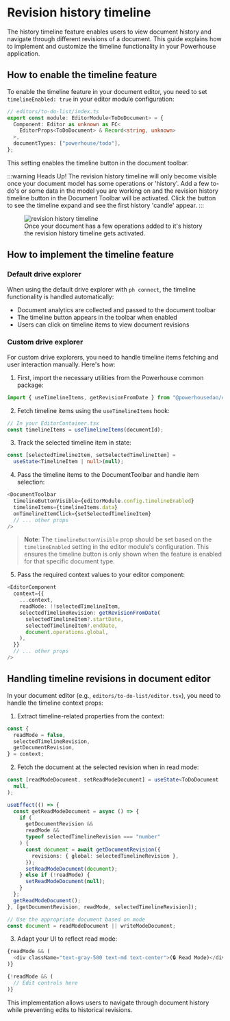 # Revision history timeline

The history timeline feature enables users to view document history and navigate through different revisions of a document. This guide explains how to implement and customize the timeline functionality in your Powerhouse application.

## How to enable the timeline feature

To enable the timeline feature in your document editor, you need to set `timelineEnabled: true` in your editor module configuration:

```typescript
// editors/to-do-list/index.ts
export const module: EditorModule<ToDoDocument> = {
  Component: Editor as unknown as FC<
    EditorProps<ToDoDocument> & Record<string, unknown>
  >,
  documentTypes: ["powerhouse/todo"],
};
```

This setting enables the timeline button in the document toolbar.

:::warning Heads Up!
The revision history timeline will only become visible once your document model has some operations or 'history'.
Add a few to-do's or some data in the model you are working on and the revision history timeline button in the Document Toolbar will be activated.
Click the button to see the timeline expand and see the first history 'candle' appear.
:::

<figure className="image-container">
  <img src={require("./images/revision-history-timeline.png").default} alt="revision history timeline" />
  <figcaption>Once your document has a few operations added to it's history the revision history timeline gets activated.</figcaption>
</figure>

## How to implement the timeline feature

### Default drive explorer

When using the default drive explorer with `ph connect`, the timeline functionality is handled automatically:

- Document analytics are collected and passed to the document toolbar
- The timeline button appears in the toolbar when enabled
- Users can click on timeline items to view document revisions

### Custom drive explorer

For custom drive explorers, you need to handle timeline items fetching and user interaction manually. Here's how:

1. First, import the necessary utilities from the Powerhouse common package:

```typescript
import { useTimelineItems, getRevisionFromDate } from "@powerhousedao/common";
```

2. Fetch timeline items using the `useTimelineItems` hook:

```typescript
// In your EditorContainer.tsx
const timelineItems = useTimelineItems(documentId);
```

3. Track the selected timeline item in state:

```typescript
const [selectedTimelineItem, setSelectedTimelineItem] =
  useState<TimelineItem | null>(null);
```

4. Pass the timeline items to the DocumentToolbar and handle item selection:

```typescript
<DocumentToolbar
  timelineButtonVisible={editorModule.config.timelineEnabled}
  timelineItems={timelineItems.data}
  onTimelineItemClick={setSelectedTimelineItem}
  // ... other props
/>
```

> **Note**: The `timelineButtonVisible` prop should be set based on the `timelineEnabled` setting in the editor module's configuration. This ensures the timeline button is only shown when the feature is enabled for that specific document type.

5. Pass the required context values to your editor component:

```typescript
<EditorComponent
  context={{
    ...context,
    readMode: !!selectedTimelineItem,
    selectedTimelineRevision: getRevisionFromDate(
      selectedTimelineItem?.startDate,
      selectedTimelineItem?.endDate,
      document.operations.global,
    ),
  }}
  // ... other props
/>
```

## Handling timeline revisions in document editor

In your document editor (e.g., `editors/to-do-list/editor.tsx`), you need to handle the timeline context props:

1. Extract timeline-related properties from the context:

```typescript
const {
  readMode = false,
  selectedTimelineRevision,
  getDocumentRevision,
} = context;
```

2. Fetch the document at the selected revision when in read mode:

```typescript
const [readModeDocument, setReadModeDocument] = useState<ToDoDocument | null>(
  null,
);

useEffect(() => {
  const getReadModeDocument = async () => {
    if (
      getDocumentRevision &&
      readMode &&
      typeof selectedTimelineRevision === "number"
    ) {
      const document = await getDocumentRevision({
        revisions: { global: selectedTimelineRevision },
      });
      setReadModeDocument(document);
    } else if (!readMode) {
      setReadModeDocument(null);
    }
  };
  getReadModeDocument();
}, [getDocumentRevision, readMode, selectedTimelineRevision]);

// Use the appropriate document based on mode
const document = readModeDocument || writeModeDocument;
```

3. Adapt your UI to reflect read mode:

```typescript
{readMode && (
  <div className="text-gray-500 text-md text-center">(🔒 Read Mode)</div>
)}

{!readMode && (
  // Edit controls here
)}
```

This implementation allows users to navigate through document history while preventing edits to historical revisions.
